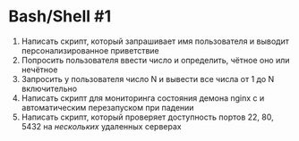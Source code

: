 # Bash/Shell #1
1) Написать скрипт, который запрашивает имя пользователя и выводит персонализированное приветствие
2) Попросить пользователя ввести число и определить, чётное оно или нечётное
3) Запросить у пользователя число N и вывести все числа от 1 до N включительно
4) Написать скрипт для мониторинга состояния демона nginx с и автоматическим перезапуском при падении
5) Написать скрипт, который проверяет доступность портов 22, 80, 5432 на _нескольких_ удаленных серверах
